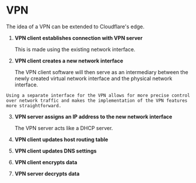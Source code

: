 # VPN

The idea of a VPN can be extended to Cloudflare's edge.

1. **VPN client establishes connection with VPN server**

   This is made using the existing network interface. 

2. **VPN client creates a new network interface**

   The VPN client software will then serve as an intermediary between the newly created virtual network interface and the physical network interface.

~~~admonish question title="Why can't we just use existing network interfaces?"
Using a separate interface for the VPN allows for more precise control over network traffic and makes the implementation of the VPN features more straightforward.
~~~

3. **VPN server assigns an IP address to the new network interface**

   The VPN server acts like a DHCP server.

4. **VPN client updates host routing table**

5. **VPN client updates DNS settings**

6. **VPN client encrypts data**

7. **VPN server decrypts data**
